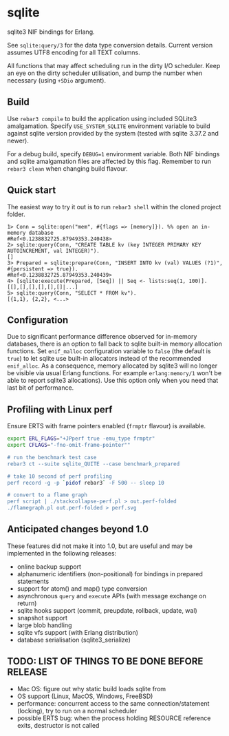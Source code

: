 # sqlite
sqlite3 NIF bindings for Erlang.

See `sqlite:query/3` for the data type conversion details. Current version
assumes UTF8 encoding for all TEXT columns.

All functions that may affect scheduling run in the dirty I/O scheduler.
Keep an eye on the dirty scheduler utilisation, and bump the number when
necessary (using `+SDio` argument).

## Build
Use `rebar3 compile` to build the application using included SQLite3
amalgamation. Specify `USE_SYSTEM_SQLITE` environment variable to
build against sqlite version provided by the system (tested with
sqlite 3.37.2 and newer).

For a debug build, specify `DEBUG=1` environment variable. Both
NIF bindings and sqlite amalgamation files are affected by this flag. Remember
to run `rebar3 clean` when changing build flavour.

## Quick start
The easiest way to try it out is to run `rebar3 shell` within the cloned
project folder.

```
1> Conn = sqlite:open("mem", #{flags => [memory]}). %% open an in-memory database
#Ref<0.1238832725.87949353.240438>
2> sqlite:query(Conn, "CREATE TABLE kv (key INTEGER PRIMARY KEY AUTOINCREMENT, val INTEGER)").
[]
3> Prepared = sqlite:prepare(Conn, "INSERT INTO kv (val) VALUES (?1)", #{persistent => true}).                                             
#Ref<0.1238832725.87949353.240439>
4> [sqlite:execute(Prepared, [Seq]) || Seq <- lists:seq(1, 100)].
[[],[],[],[],[],[]|...]
5> sqlite:query(Conn, "SELECT * FROM kv").
[{1,1}, {2,2}, <...>
```

## Configuration
Due to significant performance difference observed for in-memory databases,
there is an option to fall back to sqlite built-in memory allocation
functions. Set `enif_malloc` configuration variable to `false` (the default
is `true`) to let sqlite use built-in allocators instead of the recommended
`enif_alloc`. As a consequence, memory allocated by sqlite3 will no longer
be visible via usual Erlang functions. For example `erlang:memory/1` won't be
able to report sqlite3 allocations). Use this option only when you need that
last bit of performance.

## Profiling with Linux perf

Ensure ERTS with frame pointers enabled (`frmptr` flavour) is available.

```bash
export ERL_FLAGS="+JPperf true -emu_type frmptr"
export CFLAGS="-fno-omit-frame-pointer""

# run the benchmark test case
rebar3 ct --suite sqlite_QUITE --case benchmark_prepared

# take 10 second of perf profiling
perf record -g -p `pidof rebar3` -F 500 -- sleep 10

# convert to a flame graph
perf script | ./stackcollapse-perf.pl > out.perf-folded
./flamegraph.pl out.perf-folded > perf.svg
```

## Anticipated changes beyond 1.0
These features did not make it into 1.0, but are useful and may be implemented
in the following releases:
* online backup support
* alphanumeric identifiers (non-positional) for bindings in prepared statements
* support for atom() and map() type conversion
* asynchronous `query` and `execute` APIs (with message exchange on return)
* sqlite hooks support (commit, preupdate, rollback, update, wal)
* snapshot support
* large blob handling
* sqlite vfs support (with Erlang distribution)
* database serialisation (sqlite3_serialize)


## TODO: LIST OF THINGS TO BE DONE BEFORE RELEASE
* Mac OS: figure out why static build loads sqlite from 
* OS support (Linux, MacOS, Windows, FreeBSD)
* performance: concurrent access to the same connection/statement (locking), try to run on a normal scheduler
* possible ERTS bug: when the process holding RESOURCE reference exits, destructor is not called
